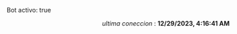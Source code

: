 <p>Bot activo: true</p>
<p align="right"><i>ultima coneccion</i> : <b>12/29/2023, 4:16:41 AM</b></p>
